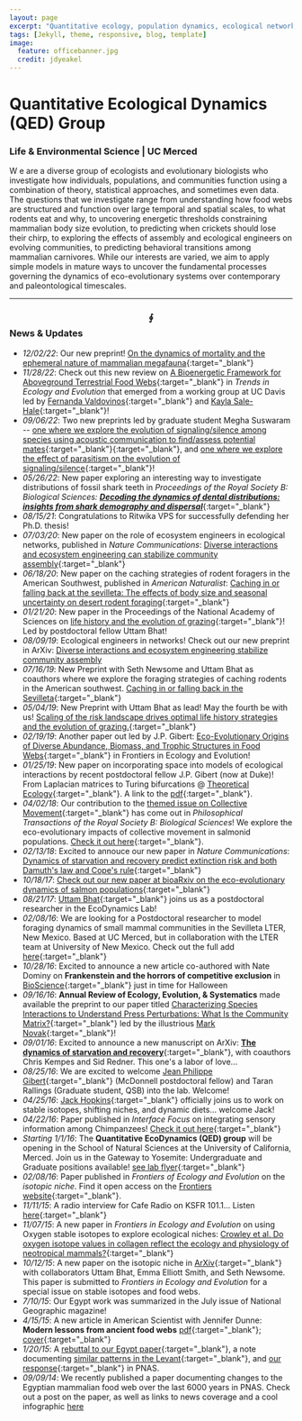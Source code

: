 ```yaml
---
layout: page
excerpt: "Quantitative ecology, population dynamics, ecological networks"
tags: [Jekyll, theme, responsive, blog, template]
image:
  feature: officebanner.jpg
  credit: jdyeakel
---
```


<!-- <span style="font-size:1em;">School of Natural Sciences @ UC-Merced</span> --> 

# Quantitative Ecological Dynamics (QED) Group  
### Life & Environmental Science | UC Merced  

<p>
  <span class="firstcharacter">W</span>
  e are a diverse group of ecologists and evolutionary biologists who investigate how individuals, populations, and communities function using a combination of theory, statistical approaches, and sometimes even data. The questions that we investigate range from understanding how food webs are structured and function over large temporal and spatial scales, to what rodents eat and why, to uncovering energetic thresholds constraining mammalian body size evolution, to predicting when crickets should lose their chirp, to exploring the effects of assembly and ecological engineers on evolving communities, to predicting behavioral transitions among mammalian carnivores. While our interests are varied, we aim to apply simple models in mature ways to uncover the fundamental processes governing the dynamics of eco-evolutionary systems over contemporary and paleontological timescales.  
</p>

<!-- <a href="https://example.com" class="btn">Primary Button</a>
<a href="https://example.com" class="btn btn-success">Success Button</a>
<a href="https://example.com" class="btn btn-warning">Warning Button</a>
<a href="https://example.com" class="btn btn-danger">Danger Button</a>
<a href="https://example.com" class="btn btn-info">Info Button</a> -->

---

### $$\oint$$ News & Updates   
* *12/02/22*: Our new preprint! [On the dynamics of mortality and the ephemeral nature of mammalian megafauna](https://doi.org/10.48550/arXiv.2211.16638){:target="_blank"}  
* *11/28/22*: Check out this new review on [A Bioenergetic Framework for Aboveground Terrestrial Food Webs](https://authors.elsevier.com/sd/article/S0169-5347(22)00284-1){:target="_blank"} in *Trends in Ecology and Evolution* that emerged from a working group at UC Davis led by [Fernanda Valdovinos](https://www.fsvaldovinos.com){:target="_blank"} and [Kayla Sale-Hale](https://lsa.umich.edu/eeb/people/graduate-students/kayla-sale-hale.html){:target="_blank"}!  
* *09/06/22*: Two new preprints led by graduate student Megha Suswaram -- [one where we explore the evolution of signaling/silence among species using acoustic communication to find/assess potential mates](https://www.biorxiv.org/content/10.1101/2022.09.02.506422v1){:target="_blank"}{:target="_blank"}, and [one where we explore the effect of parasitism on the evolution of signaling/silence](https://www.biorxiv.org/content/10.1101/2022.08.12.503800v1){:target="_blank"}!  
* *05/26/22*: New paper exploring an interesting way to investigate distributions of fossil shark teeth in *Proceedings of the Royal Society B: Biological Sciences:* [***Decoding the dynamics of dental distributions: insights from shark demography and dispersal***](https://royalsocietypublishing.org/doi/abs/10.1098/rspb.2022.0808){:target="_blank"}    
* *08/15/21*: Congratulations to Ritwika VPS for successfully defending her Ph.D. thesis!  
* *07/03/20*: New paper on the role of ecosystem engineers in ecological networks, published in *Nature Communications*: [Diverse interactions and ecosystem engineering can stabilize community assembly](https://www.nature.com/articles/s41467-020-17164-x){:target="_blank"}  
* *06/18/20*: New paper on the caching strategies of rodent foragers in the American Southwest, published in *American Naturalist*: [Caching in or falling back at the sevilleta: The effects of body size and seasonal uncertainty on desert rodent foraging](https://www.journals.uchicago.edu/doi/10.1086/709019){:target="_blank"}  
* *01/21/20*: New paper in the Proceedings of the National Academy of Sciences on [life history and the evolution of grazing](https://www.pnas.org/content/early/2019/12/16/1907998117){:target="_blank"}! Led by postdoctoral fellow Uttam Bhat!  
* *08/09/19*: Ecological engineers in networks! Check out our new preprint in ArXiv: [Diverse interactions and ecosystem engineering stabilize community assembly](https://arxiv.org/abs/1908.02371)  
* *07/16/19*: New Preprint with Seth Newsome and Uttam Bhat as coauthors where we explore the foraging strategies of caching rodents in the American southwest. [Caching in or falling back in the Sevilleta](https://arxiv.org/abs/1907.06305){:target="_blank"}  
* *05/04/19*: New Preprint with Uttam Bhat as lead! May the fourth be with us! [Scaling of the risk landscape drives optimal life history strategies and the evolution of grazing.](https://arxiv.org/abs/1905.01540){:target="_blank"}  
* *02/19/19*: Another paper out led by J.P. Gibert: [Eco-Evolutionary Origins of Diverse Abundance, Biomass, and Trophic Structures in Food Webs](https://doi.org/10.3389/fevo.2019.00015){:target="_blank"} in Frontiers in Ecology and Evolution!  
* *01/25/19*: New paper on incorporating space into models of ecological interactions by recent postdoctoral fellow J.P. Gibert (now at Duke)! From Laplacian matrices to Turing bifurcations @ [Theoretical Ecology](https://link.springer.com/article/10.1007/s12080-018-0403-2){:target="_blank"}. A link to the [pdf](http://jdyeakel.github.io/publications/Gibert_Theor._Ecol._2019.pdf){:target="_blank"}.  
* *04/02/18*: Our contribution to the [themed issue on Collective Movement](http://rstb.royalsocietypublishing.org/content/373/1746){:target="_blank"} has come out in *Philosophical Transactions of the Royal Society B: Biological Sciences*! We explore the eco-evolutionary impacts of collective movement in salmonid populations. [Check it out here](http://rstb.royalsocietypublishing.org/content/373/1746/20170018){:target="_blank"}.  
* *02/13/18*: Excited to annouce our new paper in *Nature Communications*: [Dynamics of starvation and recovery predict extinction risk and both Damuth's law and Cope's rule](https://www.nature.com/articles/s41467-018-02822-y){:target="_blank"}  
* *10/18/17*: [Check out our new paper at bioaRxiv on the eco-evolutionary dynamics of salmon populations](https://www.biorxiv.org/content/early/2017/09/22/192807){:target="_blank"}  
* *08/21/17*: [Uttam Bhat](https://scholar.google.com/citations?user=8AVQ7NgAAAAJ&hl=en){:target="_blank"} joins us as a postdoctoral researcher in the EcoDynamics Lab!  
* *02/08/16*: We are looking for a Postdoctoral researcher to model foraging dynamics of small mammal communities in the Sevilleta LTER, New Mexico. Based at UC Merced, but in collaboration with the LTER team at University of New Mexico. Check out the full add [here](http://jdyeakel.github.io/Yeakel_postdoc.pdf){:target="_blank"}  
* *10/28/16*: Excited to announce a new article co-authored with Nate Dominy on **Frankenstein and the horrors of competitive exclusion** in [BioScience](https://academic.oup.com/bioscience/article/67/2/107/2327311/Frankenstein-and-the-Horrors-of-Competitive){:target="_blank"} just in time for Halloween  
* *09/16/16*: **Annual Review of Ecology, Evolution, & Systematics** made available the preprint to our paper titled [Characterizing Species Interactions to Understand Press Perturbations: What Is the Community Matrix?](http://www.annualreviews.org/doi/abs/10.1146/annurev-ecolsys-032416-010215){:target="_blank"} led by the illustrious [Mark Novak](http://people.oregonstate.edu/~novakm/){:target="_blank"}!  
* *09/01/16*: Excited to announce a new manuscript on ArXiv: [**The dynamics of starvation and recovery**](http://arxiv.org/abs/1608.08995){:target="_blank"}, with coauthors Chris Kempes and Sid Redner. This one's a labor of love...  
* *08/25/16*: We are excited to welcome [Jean Philippe Gibert](http://jeanpgibert.weebly.com){:target="_blank"} (McDonnell postdoctoral fellow) and Taran Rallings (Graduate student, QSB) into the lab. Welcome!  
* *04/25/16*: [Jack Hopkins](http://jackhopkinswildlife.com){:target="_blank"} officially joins us to work on stable isotopes, shifting niches, and dynamic diets... welcome Jack!  
* *04/22/16*: Paper published in *Interface Focus* on integrating sensory information among Chimpanzees! [Check it out here](http://rsfs.royalsocietypublishing.org/content/6/3/20160001){:target="_blank"}  
* *Starting 1/1/16*: The **Quantitative EcoDynamics (QED) group** will be opening in the School of Natural Sciences at the University of California, Merced. Join us in the Gateway to Yosemite: Undergraduate and Graduate positions available! [see lab flyer](http://jdyeakel.github.io/pdfs/YeakelLabFlyer.pdf){:target="_blank"}  
* *02/08/16*: Paper published in *Frontiers of Ecology and Evolution* on the *isotopic niche*. Find it open access on the [Frontiers website](http://journal.frontiersin.org/article/10.3389/fevo.2016.00001/full){:target="_blank"}.   
* *11/11/15*: A radio interview for Cafe Radio on KSFR 101.1... Listen [here](http://jdyeakel.github.io/media/Yeakel_RadioCafe.mp3){:target="_blank"}  
* *11/07/15*: A new paper in *Frontiers in Ecology and Evolution* on using Oxygen stable isotopes to explore ecological niches: [Crowley et al. Do oxygen isotope values in collagen reflect the ecology and physiology of neotropical mammals?](http://journal.frontiersin.org/article/10.3389/fevo.2015.00127/abstract){:target="_blank"}   
* *10/12/15*: A new paper on the isotopic niche in [ArXiv](http://arxiv.org/abs/1510.00767){:target="_blank"} with collaborators Uttam Bhat, Emma Elliott Smith, and Seth Newsome. This paper is submitted to *Frontiers in Ecology and Evolution* for a special issue on stable isotopes and food webs.
* *7/10/15*: Our Egypt work was summarized in the July issue of National Geographic magazine!  
* *4/15/15*: A new article in American Scientist with Jennifer Dunne: **Modern lessons from ancient food webs** [pdf](http://jdyeakel.github.io/pdfs/2015-05Yeakel.pdf){:target="_blank"}; [cover](http://www.americanscientist.org/Libraries/images/20154614224311023-2015-05Cover.jpg){:target="_blank"}  
* *1/20/15*: A [rebuttal to our Egypt paper](http://www.pnas.org/content/112/3/E239.extract.html?etoc){:target="_blank"}, a note documenting [similar patterns in the Levant](http://www.pnas.org/content/112/3/E238.extract.html?etoc){:target="_blank"}, and [our response](http://www.pnas.org/content/112/3/E240.extract.html?etoc){:target="_blank"} in PNAS.  
* *09/09/14*: We recently published a paper documenting changes to the Egyptian mammalian food web over the last 6000 years in PNAS. Check out a post on the paper, as well as links to news coverage and a cool infographic [here](/posts/collapse-of-an-ancient-egyptian-food-web-in-pnas)  

<!---
<span style="font-size:2em;">Greetings</span> my name is Justin Yeakel and I am currently an Omidyar postdoctoral fellow at the [Santa Fe Institute](http://www.santafe.edu) in Santa Fe, New Mexico.
My wife and I moved to Santa Fe during the summer of 2014 after having spent two years as a postdoctoral fellow at Simon Fraser University with [Dr. Jon Moore](http://moorelab.wix.com/moorelab) studying the impact of watershed structure on the population dynamics of freshwater animals.
At the Santa Fe Institute, I am exploring how different spatial structures impact consumer-resource relationships, and how these constraints trickle-up to impact the structure of biological communities.
In addition, I am currently building theoretical models of niche evolution, as well as developing methods to inform models of niche use from stable isotopic data.
These different approachs are meant to inform our understanding of the underlying constraints driving resource-use at the individual, species, and community levels.
-->
